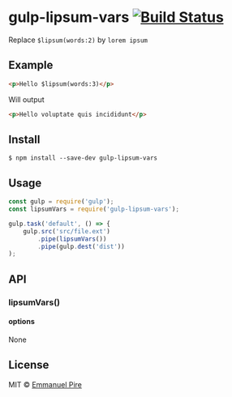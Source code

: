 # gulp-lipsum-vars [![Build Status](https://travis-ci.org/lipsumar/gulp-lipsum-vars.svg?branch=master)](https://travis-ci.org/lipsumar/gulp-lipsum-vars)

Replace `$lipsum(words:2)` by `lorem ipsum`

## Example

```html
<p>Hello $lipsum(words:3)</p>
```

Will output

```html
<p>Hello voluptate quis incididunt</p>
```

## Install

```
$ npm install --save-dev gulp-lipsum-vars
```


## Usage

```js
const gulp = require('gulp');
const lipsumVars = require('gulp-lipsum-vars');

gulp.task('default', () => {
	gulp.src('src/file.ext')
		.pipe(lipsumVars())
		.pipe(gulp.dest('dist'))
);
```


## API

### lipsumVars()

#### options

None


## License

MIT © [Emmanuel Pire](https://github.com/lipsumar)
